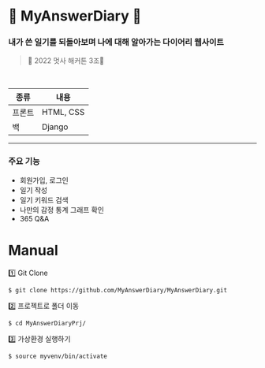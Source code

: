# 📗 MyAnswerDiary 📗
<h3>내가 쓴 일기를 되돌아보며 나에 대해 알아가는 다이어리 웹사이트</h3>

> 🦁 2022 멋사 해커톤 3조🦁

</br>

|종류|내용|
|------|---|
|프론트|HTML, CSS|
|백|Django|

***

### 주요 기능
- 회원가입, 로그인
- 일기 작성
- 일기 키워드 검색
- 나만의 감정 통계 그래프 확인
- 365 Q&A


<h1>Manual</h1>

1️⃣ Git Clone </br>

```
$ git clone https://github.com/MyAnswerDiary/MyAnswerDiary.git
```

2️⃣ 프로젝트로 폴더 이동

```
$ cd MyAnswerDiaryPrj/
```

3️⃣ 가상환경 실행하기
```
$ source myvenv/bin/activate
```
